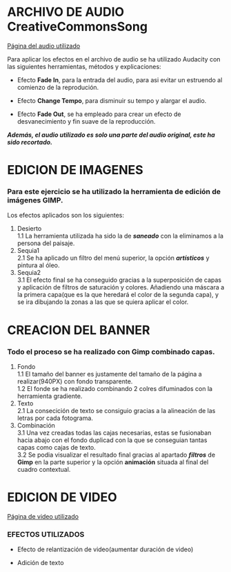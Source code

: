 

# ARCHIVO DE AUDIO **CreativeCommonsSong**

[Página del audio utilizado](https://www.bensound.com)


Para aplicar los efectos en el archivo de audio se ha utilizado Audacity
con las siguientes herramientas, métodos y explicaciones:

+ Efecto **Fade In**, para la entrada del audio, para asi evitar un estruendo al comienzo de la reprodución.

+ Efecto **Change Tempo**, para disminuir su tempo y alargar el audio.

+ Efecto **Fade Out**, se ha empleado para crear un efecto de desvanecimiento y fin suave de la reproducción.

***Además, el audio utilizado es solo una parte del audio original, este ha sido recortado.***




# EDICION DE IMAGENES

### Para este ejercicio se ha utilizado la herramienta de edición de imágenes GIMP.

Los efectos aplicados son los siguientes:

 1. Desierto<br>
 1.1 La herramienta utilizada ha sido la de ***saneado*** con la eliminamos a la persona del paisaje.
 2. Sequia1<br>
 2.1 Se ha aplicado un filtro del menú superior, la opción ***artísticos*** y pintura al óleo.
 3. Sequia2<br>
 3.1 El efecto final se ha conseguido gracias a la superposición de capas y aplicación de filtros de saturación y colores.
 		Añadiendo una máscara a la primera capa(que es la que heredará el color de la segunda capa), y se ira dibujando la zonas a las que se quiera aplicar el color.






# CREACION DEL BANNER

### Todo el proceso se ha realizado con Gimp combinado capas.

1. Fondo
<br>1.1 El tamaño del banner es justamente del tamaño de la página a realizar(940PX) con fondo transparente.
<br>1.2 El fonde se ha realizado combinando 2 colres difuminados con la herramienta gradiente.
2. Texto
<br>2.1 La consecición de texto se consiguio gracias a la alineación de las letras por cada fotograma.
3. Combinación
<br>3.1 Una vez creadas todas las cajas necesarias, estas se fusionaban hacia abajo con el fondo duplicad con la que se
   conseguian tantas capas como cajas de texto.
<br>3.2 Se podia visualizar el resultado final gracias al apartado ***filtros*** de **Gimp** en la parte superior y la opción **animación** situada al final del cuadro contextual.





# EDICION DE VIDEO


  [Página de video utilizado](https://pixabay.com/es/videos/flor-desierto-karg-seca-licuadora-11053/)

### EFECTOS UTILIZADOS

+ Efecto de relantización de video(aumentar duración de video)

+ Adición de texto




